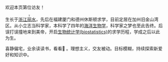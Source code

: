 <!-- ##{“script”: "<script async src='//busuanzi.ibruce.info/busuanzi/2.3/busuanzi.pure.mini.js'></script>"}##-->
<span id="busuanzi_container_site_uv">欢迎本页第<span id="busuanzi_value_site_uv"></span>位访友！</span>

生长于[浙江<ruby>丽<rt>lí</rt></ruby>水](https://en.wikipedia.org/wiki/Lishui)，先后在福建厦门和德州休斯顿求学，目前定居在加州旧金山湾区。从小立志当科学家，本科学了四年的[海洋生物学](https://en.wikipedia.org/wiki/Marine_biology)，科学家之梦也至此告终。后误打误撞地来到美帝，开启[生物统计学(biostatistics)](https://en.wikipedia.org/wiki/Biostatistics)的求学历程，学成之后以此为生。

喜静偏宅，业余读读书，看看🏀 。理想主义，交友被动。目标模糊，持续探索新爱好和知识中。

